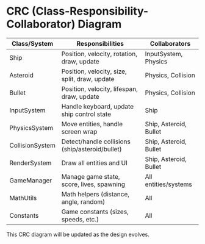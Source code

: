 # CRC (Class-Responsibility-Collaborator) Diagram

| Class/System      | Responsibilities                                   | Collaborators           |
|-------------------|----------------------------------------------------|------------------------|
| Ship              | Position, velocity, rotation, draw, update         | InputSystem, Physics   |
| Asteroid          | Position, velocity, size, split, draw, update      | Physics, Collision     |
| Bullet            | Position, velocity, lifespan, draw, update         | Physics, Collision     |
| InputSystem       | Handle keyboard, update ship control state         | Ship                   |
| PhysicsSystem     | Move entities, handle screen wrap                  | Ship, Asteroid, Bullet |
| CollisionSystem   | Detect/handle collisions (ship/asteroid/bullet)    | Ship, Asteroid, Bullet |
| RenderSystem      | Draw all entities and UI                           | Ship, Asteroid, Bullet |
| GameManager       | Manage game state, score, lives, spawning          | All entities/systems   |
| MathUtils         | Math helpers (distance, angle, random)             | All                    |
| Constants         | Game constants (sizes, speeds, etc.)               | All                    |

This CRC diagram will be updated as the design evolves.
